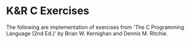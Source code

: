K&R C Exercises
===============

The following are implementation of exercises from 'The C Programming Language (2nd Ed.)' by Brian W. Kernighan and Dennis M. Ritchie.
